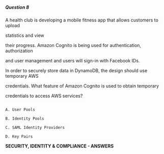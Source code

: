##### Question 8


A health club is developing a mobile fitness app that allows customers to upload

statistics and view


their progress. Amazon Cognito is being used for authentication, authorization

and user management and users will sign-in with Facebook IDs.


In order to securely store data in DynamoDB, the design should use temporary AWS

credentials. What feature of Amazon Cognito is used to obtain temporary

credentials to access AWS services?


```

A. User Pools

B. Identity Pools

C. SAML Identity Providers

D. Key Pairs

```


**SECURITY, IDENTITY & COMPLIANCE - ANSWERS**

